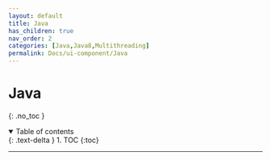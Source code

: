 ```yaml
---
layout: default
title: Java
has_children: true
nav_order: 2
categories: [Java,Java8,Multithreading]
permalink: Docs/ui-component/Java
---
```




# Java

{: .no_toc }

<details open markdown="block">
  <summary>
    Table of contents
  </summary>
  {: .text-delta }
1. TOC
{:toc}
</details>

---